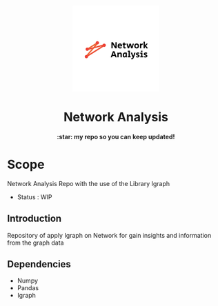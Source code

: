 <p align="center">
  <img src="https://raw.githubusercontent.com/fedeghigo/Network_Analysis/main/1b712d8007fe4ec09bf791dae431f5f3.png" />
</p>
<p align="center">
  <h1 align="center">
   Network Analysis
</h1>
<h4 align="center">:star: my repo so you can keep updated!</h4> 
</p>





# Scope
Network Analysis Repo with the use of the Library Igraph 
- Status : WIP

## Introduction 

Repository of apply Igraph on Network for gain insights and information from the graph data




## Dependencies 
- Numpy 
- Pandas 
- Igraph 

